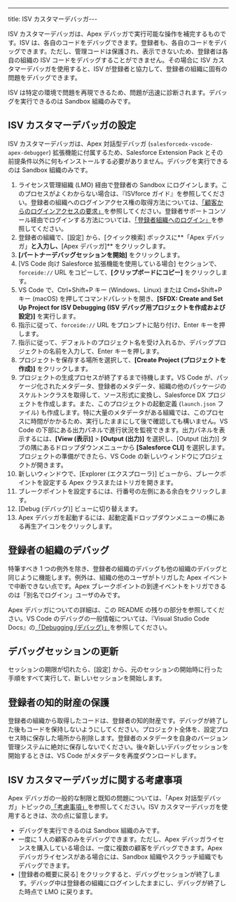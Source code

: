 ---
title: ISV カスタマーデバッガ---

ISV カスタマーデバッガは、Apex デバッガで実行可能な操作を補完するものです。ISV は、各自のコードをデバッグできます。登録者も、各自のコードをデバッグできます。ただし、管理コードは保護され、表示できないため、登録者は各自の組織の ISV コードをデバッグすることができません。その場合に ISV カスタマーデバッガを使用すると、ISV が登録者と協力して、登録者の組織に固有の問題をデバッグできます。

ISV は特定の環境で問題を再現できるため、問題が迅速に診断されます。デバッグを実行できるのは Sandbox 組織のみです。

## ISV カスタマーデバッガの設定

ISV カスタマーデバッガは、Apex 対話型デバッガ \(`salesforcedx-vscode-apex-debugger`\) 拡張機能に付属するため、Salesforce Extension Pack とその前提条件以外に何もインストールする必要がありません。デバッグを実行できるのは Sandbox 組織のみです。

1. ライセンス管理組織 \(LMO\) 経由で登録者の Sandbox にログインします。このプロセスがよくわからない場合は、『ISVforce ガイド』を参照してください。登録者の組織へのログインアクセス権の取得方法については、[「顧客からのログインアクセスの要求」](https://developer.salesforce.com/docs/atlas.en-us.packagingGuide.meta/packagingGuide/lma_requesting_login_access.htm)を参照してください。登録者サポートコンソール経由でログインする方法については、[「登録者組織へのログイン」](https://developer.salesforce.com/docs/atlas.en-us.packagingGuide.meta/packagingGuide/lma_logging_in_to_sub_org.htm)を参照してください。
1. 登録者の組織で、[設定] から、[クイック検索] ボックスに**「Apex デバッガ」**と入力し、**[Apex デバッガ]** をクリックします。
1. **[パートナーデバッグセッションを開始]** をクリックします。
1. [VS Code 向け Salesforce 拡張機能を使用している場合] セクションで、`forceide://` URL をコピーして、**[クリップボードにコピー]** をクリックします。
1. VS Code で、Ctrl+Shift+P キー \(Windows、Linux\) または Cmd+Shift+P キー \(macOS\) を押してコマンドパレットを開き、**[SFDX: Create and Set Up Project for ISV Debugging \(ISV デバッグ用プロジェクトを作成および設定\)]** を実行します。
1. 指示に従って、`forceide://` URL をプロンプトに貼り付け、Enter キーを押します。
1. 指示に従って、デフォルトのプロジェクト名を受け入れるか、デバッグプロジェクトの名前を入力して、Enter キーを押します。
1. プロジェクトを保存する場所を選択して、**[Create Project \(プロジェクトを作成\)]** をクリックします。
1. プロジェクトの生成プロセスが終了するまで待機します。VS Code が、パッケージ化されたメタデータ、登録者のメタデータ、組織の他のパッケージのスケルトンクラスを取得して、ソース形式に変換し、Salesforce DX プロジェクトを作成します。また、このプロジェクトの起動定義 \(`launch.json` ファイル\) も作成します。特に大量のメタデータがある組織では、このプロセスに時間がかかるため、実行したままにして後で確認しても構いません。VS Code の下部にある出力パネルで進行状況を監視できます。出力パネルを表示するには、**[View \(表示\)]** > **[Output \(出力\)]** を選択し、[Output \(出力\)] タブの隅にあるドロップダウンメニューから **[Salesforce CLI]** を選択します。  
   プロジェクトの準備ができたら、VS Code の新しいウィンドウにプロジェクトが開きます。
1. 新しいウィンドウで、[Explorer \(エクスプローラ\)] ビューから、ブレークポイントを設定する Apex クラスまたはトリガを開きます。
1. ブレークポイントを設定するには、行番号の左側にある余白をクリックします。
1. [Debug \(デバッグ\)] ビューに切り替えます。
1. Apex デバッガを起動するには、起動定義ドロップダウンメニューの横にある再生アイコンをクリックします。

## 登録者の組織のデバッグ

特筆すべき 1 つの例外を除き、登録者の組織のデバッグも他の組織のデバッグと同じように機能します。例外は、組織の他のユーザがトリガした Apex イベントで中断できない点です。Apex ブレークポイントの到達イベントをトリガできるのは「別名でログイン」ユーザのみです。

Apex デバッガについての詳細は、この README の残りの部分を参照してください。VS Code のデバッグの一般情報については、『Visual Studio Code Docs』の[「Debugging \(デバッグ\)」](https://code.visualstudio.com/docs/editor/debugging)を参照してください。

## デバッグセッションの更新

セッションの期限が切れたら、[設定] から、元のセッションの開始時に行った手順をすべて実行して、新しいセッションを開始します。

## 登録者の知的財産の保護

登録者の組織から取得したコードは、登録者の知的財産です。デバッグが終了した後もコードを保持しないようにしてください。プロジェクト全体を、設定プロセス時に保存した場所から削除します。登録者のメタデータを自身のバージョン管理システムに絶対に保存しないでください。後々新しいデバッグセッションを開始するときは、VS Code がメタデータを再度ダウンロードします。

## ISV カスタマーデバッガに関する考慮事項

Apex デバッガの一般的な制限と既知の問題については、「Apex 対話型デバッガ」トピックの[「考慮事項」](interactive-debugger#considerations)を参照してください。ISV カスタマーデバッガを使用するときは、次の点に留意します。

- デバッグを実行できるのは Sandbox 組織のみです。
- 一度に 1 人の顧客のみをデバッグできます。ただし、Apex デバッガライセンスを購入している場合は、一度に複数の顧客をデバッグできます。Apex デバッガライセンスがある場合には、Sandbox 組織やスクラッチ組織でもデバッグできます。
- [登録者の概要に戻る] をクリックすると、デバッグセッションが終了します。デバッグ中は登録者の組織にログインしたままにし、デバッグが終了した時点で LMO に戻ります。
